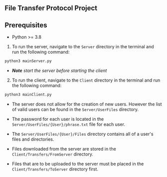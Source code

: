 ## File Transfer Protocol Project

## Prerequisites
  * Python >= 3.8

1. To run the server, navigate to the `Server` directory in the terminal and run the following command: 
``` bash 
python3 mainServer.py
```
  * _**Note** start the server before starting the client_

2. To run the client, navigate to the `Client` directory in the terminal and run the following command:
``` bash
python3 mainClient.py
```
  * The server does not allow for the creation of new users. However the list of valid users can be found in the `Server/UserFiles` directory. 
  
  * The password for each user is located in the `Server/UserFiles/{User}/phrase.txt` file for each user.

  * The `Server/UserFiles/{User}/Files` directory contains all of a user's files and directories.

  * Files downloaded from the server are stored in the `Client/Transfers/FromServer` directory.

  * Files that are to be uploaded to the server must be placed in the `Client/Transfers/ToServer` directory first.

